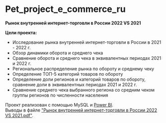 # Pet_project_e_commerce_ru
**Рынок внутренней интернет-торговли в России 2022 VS 2021**

**Цели проекта:**<br>
- Исследование рынка внутренней интернет-торговли в России в 2021 - 2022 г.<br>
- Обзор динамики оборота и среднего чека<br>
- Сравнение оборота и среднего чека в эквивалентных периодах 2021 и 2022 г.<br>
- Региональное распределение рынка по обороту и среднему чеку<br>
- Определение ТОП-5 категорий товаров по обороту<br>
- Определение доли регионов и категорий товаров по обороту, сравнение доли в эквивалентных периодах 2021 и 2022 г.<br> 
- Сравнение среднего чека выбранного региона со средним чеком группы регионов по численности населения<br>

Проект реализован с помощью MySQL и [Power BI](https://github.com/ama-lls/Pet_project_e_commerce_ru/blob/main/%D0%A0%D1%8B%D0%BD%D0%BE%D0%BA%20%D0%B2%D0%BD%D1%83%D1%82%D1%80%D0%B5%D0%BD%D0%BD%D0%B5%D0%B9%20%D0%B8%D0%BD%D1%82%D0%B5%D1%80%D0%BD%D0%B5%D1%82-%D1%82%D0%BE%D1%80%D0%B3%D0%BE%D0%B2%D0%BB%D0%B8%20%D0%B2%20%D0%A0%D0%BE%D1%81%D1%81%D0%B8%D0%B8%202022%20VS%202021.pbix).<br>
Выводы в файле ["Рынок внутренней интернет-торговли в России 2022 VS 2021.pdf"](https://github.com/ama-lls/Pet_project_e_commerce_ru/blob/main/%D0%A0%D1%8B%D0%BD%D0%BE%D0%BA%20%D0%B2%D0%BD%D1%83%D1%82%D1%80%D0%B5%D0%BD%D0%BD%D0%B5%D0%B9%20%D0%B8%D0%BD%D1%82%D0%B5%D1%80%D0%BD%D0%B5%D1%82-%D1%82%D0%BE%D1%80%D0%B3%D0%BE%D0%B2%D0%BB%D0%B8%20%D0%B2%20%D0%A0%D0%BE%D1%81%D1%81%D0%B8%D0%B8%202022%20VS%202021.pdf).
